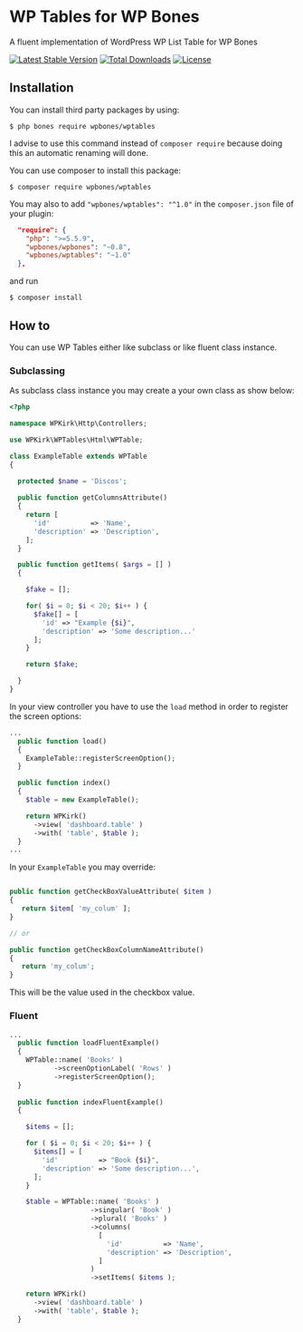 # WP Tables for WP Bones

A fluent implementation of WordPress WP List Table for WP Bones

[![Latest Stable Version](https://poser.pugx.org/wpbones/wptables/v/stable)](https://packagist.org/packages/wpbones/wptables)
[![Total Downloads](https://poser.pugx.org/wpbones/wptables/downloads)](https://packagist.org/packages/wpbones/wptables)
[![License](https://poser.pugx.org/wpbones/wptables/license)](https://packagist.org/packages/wpbones/wptables)

## Installation

You can install third party packages by using:

    $ php bones require wpbones/wptables
   
I advise to use this command instead of `composer require` because doing this an automatic renaming will done.  

You can use composer to install this package:

    $ composer require wpbones/wptables

You may also to add `"wpbones/wptables": "^1.0"` in the `composer.json` file of your plugin:
 
```json
  "require": {
    "php": ">=5.5.9",
    "wpbones/wpbones": "~0.8",
    "wpbones/wptables": "~1.0"
  },
```


and run 

    $ composer install
    
## How to 

You can use WP Tables either like subclass or like fluent class instance.

### Subclassing

As subclass class instance you may create a your own class as show below:
 
```php
<?php

namespace WPKirk\Http\Controllers;

use WPKirk\WPTables\Html\WPTable;

class ExampleTable extends WPTable
{
  
  protected $name = 'Discos';

  public function getColumnsAttribute()
  {
    return [
      'id'          => 'Name',
      'description' => 'Description',
    ];
  }

  public function getItems( $args = [] )
  {

    $fake = [];

    for( $i = 0; $i < 20; $i++ ) {
      $fake[] = [
        'id' => "Example {$i}",
        'description' => 'Some description...'
      ];
    }

    return $fake;

  }
}
``` 

In your view controller you have to use the `load` method in order to register the screen options:

```php
...
  public function load()
  {
    ExampleTable::registerScreenOption();
  }

  public function index()
  {
    $table = new ExampleTable();

    return WPKirk()
      ->view( 'dashboard.table' )
      ->with( 'table', $table );
  }
...  
```
In your `ExampleTable` you may override:

```php

public function getCheckBoxValueAttribute( $item )
{
   return $item[ 'my_colum' ];
}

// or

public function getCheckBoxColumnNameAttribute()
{
   return 'my_colum';
}

```

This will be the value used in the checkbox value.

### Fluent

```php
...
  public function loadFluentExample()
  {
    WPTable::name( 'Books' )
           ->screenOptionLabel( 'Rows' )
           ->registerScreenOption();
  }
  
  public function indexFluentExample()
  {

    $items = [];

    for ( $i = 0; $i < 20; $i++ ) {
      $items[] = [
        'id'          => "Book {$i}",
        'description' => 'Some description...',
      ];
    }

    $table = WPTable::name( 'Books' )
                    ->singular( 'Book' )
                    ->plural( 'Books' )
                    ->columns(
                      [
                        'id'          => 'Name',
                        'description' => 'Description',
                      ]
                    )
                    ->setItems( $items );

    return WPKirk()
      ->view( 'dashboard.table' )
      ->with( 'table', $table );
  }

```